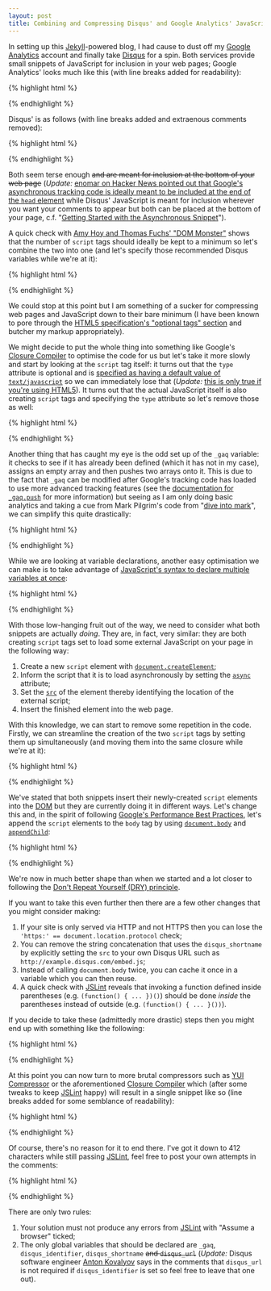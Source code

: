 ```yaml
---
layout: post
title: Combining and Compressing Disqus' and Google Analytics' JavaScript
---
```

In setting up this [Jekyll][]-powered blog, I had cause to dust off my [Google
Analytics][] account and finally take [Disqus][] for a spin. Both services
provide small snippets of JavaScript for inclusion in your web pages; Google
Analytics' looks much like this (with line breaks added for readability):

{% highlight html %}
<script type="text/javascript">
  var _gaq = _gaq || [];
  _gaq.push(['_setAccount', 'UA-XXXXX-X']);
  _gaq.push(['_trackPageview']);

  (function() {
    var ga = document.createElement('script');
    ga.type = 'text/javascript';
    ga.async = true;
    ga.src = ('https:' == document.location.protocol ? 'https://ssl' : 'http://www') +
      '.google-analytics.com/ga.js';
    var s = document.getElementsByTagName('script')[0];
    s.parentNode.insertBefore(ga, s);
  })();
</script>
{% endhighlight %}

Disqus' is as follows (with line breaks added and extraenous comments
removed):

{% highlight html %}
<script type="text/javascript">
  var disqus_shortname = 'example';
  // var disqus_identifier = 'unique_dynamic_id_1234';
  // var disqus_url = 'http://example.com/permalink-to-page.html';

  (function() {
    var dsq = document.createElement('script');
    dsq.type = 'text/javascript';
    dsq.async = true;
    dsq.src = 'http://' + disqus_shortname + '.disqus.com/embed.js';
    (document.getElementsByTagName('head')[0] ||
      document.getElementsByTagName('body')[0]).appendChild(dsq);
  })();
</script>
{% endhighlight %}

Both seem terse enough <del>and are meant for inclusion at the bottom
of your web page</del> (*Update:* [enomar on Hacker News pointed out that
Google's asynchronous tracking code is ideally meant to be included at the end
of the `head` element][enomar] while Disqus' JavaScript is meant for inclusion
wherever you want your comments to appear but both can be placed at the bottom
of your page, c.f. "[Getting Started with the Asynchronous Snippet][]").

A quick check with [Amy Hoy and Thomas Fuchs' "DOM Monster"][DOM Monster] shows that
the number of `script` tags should ideally be kept to a minimum so let's combine
the two into one (and let's specify those recommended Disqus variables while we're
at it):

{% highlight html %}
<script type="text/javascript">
  var _gaq = _gaq || [];
  _gaq.push(['_setAccount', 'UA-XXXXX-X']);
  _gaq.push(['_trackPageview']);

  (function() {
    var ga = document.createElement('script');
    ga.type = 'text/javascript';
    ga.async = true;
    ga.src = ('https:' == document.location.protocol ? 'https://ssl' : 'http://www') +
      '.google-analytics.com/ga.js';
    var s = document.getElementsByTagName('script')[0];
    s.parentNode.insertBefore(ga, s);
  })();

  var disqus_shortname = 'example';
  var disqus_identifier = 'unique_dynamic_id_1234';
  var disqus_url = 'http://example.com/permalink-to-page.html';

  (function() {
    var dsq = document.createElement('script');
    dsq.type = 'text/javascript';
    dsq.async = true;
    dsq.src = 'http://' + disqus_shortname + '.disqus.com/embed.js';
    (document.getElementsByTagName('head')[0] ||
      document.getElementsByTagName('body')[0]).appendChild(dsq);
  })();
</script>
{% endhighlight %}

We could stop at this point but I am something of a sucker for compressing web pages
and JavaScript down to their bare minimum (I have been known to pore through the
[HTML5 specification's "optional tags" section][HTML5 Optional tags] and butcher
my markup appropriately).

We might decide to put the whole thing into something like
Google's [Closure Compiler][] to optimise the code for us but let's take it more
slowly and start by looking at the `script` tag itself: it turns out that the `type`
attribute is optional and is [specified as having a default value of
`text/javascript`][script type specification] so we can immediately lose that
(*Update:* [this is only true if you're using HTML5][enomar HTML5]). It
turns out that the actual JavaScript itself is also creating `script` tags
and specifying the `type` attribute so let's remove those as well:

{% highlight html %}
<script>
  var _gaq = _gaq || [];
  _gaq.push(['_setAccount', 'UA-XXXXX-X']);
  _gaq.push(['_trackPageview']);

  (function() {
    var ga = document.createElement('script');
    ga.async = true;
    ga.src = ('https:' == document.location.protocol ? 'https://ssl' : 'http://www') +
      '.google-analytics.com/ga.js';
    var s = document.getElementsByTagName('script')[0];
    s.parentNode.insertBefore(ga, s);
  })();

  var disqus_shortname = 'example';
  var disqus_identifier = 'unique_dynamic_id_1234';
  var disqus_url = 'http://example.com/permalink-to-page.html';

  (function() {
    var dsq = document.createElement('script');
    dsq.async = true;
    dsq.src = 'http://' + disqus_shortname + '.disqus.com/embed.js';
    (document.getElementsByTagName('head')[0] ||
      document.getElementsByTagName('body')[0]).appendChild(dsq);
  })();
</script>
{% endhighlight %}

Another thing that has caught my eye is the odd set up of the `_gaq` variable:
it checks to see if it has already been defined (which it has not in my case),
assigns an empty array and then pushes two arrays onto it. This is due to the fact
that `_gaq` can be modified after Google's tracking code has loaded to use more
advanced tracking features (see the [documentation for `_gaq.push`][_gaq.push] for
more information) but seeing as I am only doing basic analytics and taking a cue from
Mark Pilgrim's code from "[dive into mark][]", we can simplify
this quite drastically:

{% highlight html %}
<script>
  var _gaq = [['_setAccount', 'UA-XXXXX-X'], ['_trackPageview']];
  // ... omitted for brevity ...
</script>
{% endhighlight %}

While we are looking at variable declarations, another easy optimisation we
can make is to take advantage of [JavaScript's syntax to declare multiple variables
at once][var]:

{% highlight html %}
<script>
  var _gaq = [['_setAccount', 'UA-XXXXX-X'], ['_trackPageview']],
      disqus_shortname = 'example',
      disqus_identifier = 'unique_dynamic_id_1234',
      disqus_url = 'http://example.com/permalink-to-page.html';
  // ... omitted for brevity ...
</script>
{% endhighlight %}

With those low-hanging fruit out of the way, we need to consider what both snippets
are actually *doing*. They are, in fact, very similar: they are both creating
`script` tags set to load some external JavaScript on your page in the following way:

1. Create a new `script` element with [`document.createElement`][createElement];
2. Inform the script that it is to load asynchronously by setting the
   [`async`][async] attribute;
3. Set the [`src`][src] of the element thereby identifying the location of the external
   script;
4. Insert the finished element into the web page.

With this knowledge, we can start to remove some repetition in the code. Firstly,
we can streamline the creation of the two `script` tags by setting them up
simultaneously (and moving them into the same closure while we're at it):

{% highlight html %}
<script>
  var _gaq = [['_setAccount', 'UA-XXXXX-X'], ['_trackPageview']],
      disqus_shortname = 'example',
      disqus_identifier = 'unique_dynamic_id_1234',
      disqus_url = 'http://example.com/permalink-to-page.html';

  (function() {
    var ga = document.createElement('script'),
        dsq = document.createElement('script');
    ga.async = dsq.async = true;
    ga.src = ('https:' == document.location.protocol ? 'https://ssl' : 'http://www') +
      '.google-analytics.com/ga.js';
    dsq.src = 'http://' + disqus_shortname + '.disqus.com/embed.js';
    var s = document.getElementsByTagName('script')[0];
    s.parentNode.insertBefore(ga, s);
    (document.getElementsByTagName('head')[0] ||
      document.getElementsByTagName('body')[0]).appendChild(dsq);
  })();
</script>
{% endhighlight %}

We've stated that both snippets insert their newly-created `script` elements into
the [DOM][] but they are currently doing it in different ways. Let's change this
and, in the spirit of following [Google's Performance Best Practices][], let's
append the `script` elements to the `body` tag by using [`document.body`][body]
and [`appendChild`][appendChild]:

{% highlight html %}
<script>
  var _gaq = [['_setAccount', 'UA-XXXXX-X'], ['_trackPageview']],
      disqus_shortname = 'example',
      disqus_identifier = 'unique_dynamic_id_1234',
      disqus_url = 'http://example.com/permalink-to-page.html';

  (function() {
    var ga = document.createElement('script'),
        dsq = document.createElement('script');
    ga.async = dsq.async = true;
    ga.src = ('https:' == document.location.protocol ? 'https://ssl' : 'http://www') +
      '.google-analytics.com/ga.js';
    dsq.src = 'http://' + disqus_shortname + '.disqus.com/embed.js';
    document.body.appendChild(ga);
    document.body.appendChild(dsq);
  })();
</script>
{% endhighlight %}

We're now in much better shape than when we started and a lot closer to following
the [Don't Repeat Yourself (DRY) principle][DRY].

If you want to take this even further then there are a few other changes that you
might consider making:

1. If your site is only served via HTTP and not HTTPS then you can lose the
   `'https:' == document.location.protocol` check;
2. You can remove the string concatenation that uses the `disqus_shortname` by
   explicitly setting the `src` to your own Disqus URL such as
   `http://example.disqus.com/embed.js`;
3. Instead of calling `document.body` twice, you can cache it once in a variable
   which you can then reuse.
4. A quick check with [JSLint][] reveals that invoking a function defined inside
   parentheses (e.g. `(function() { ... })()`) should be done *inside* the
   parentheses instead of outside (e.g. `(function() { ... }())`).

If you decide to take these (admittedly more drastic) steps then you might end up
with something like the following:

{% highlight html %}
<script>
  var _gaq = [['_setAccount', 'UA-XXXXX-X'], ['_trackPageview']],
      disqus_shortname = 'example',
      disqus_identifier = 'unique_dynamic_id_1234',
      disqus_url = 'http://example.com/permalink-to-page.html';

  (function() {
    var ga = document.createElement('script'),
        dsq = document.createElement('script'),
        body = document.body;
    ga.async = dsq.async = true;
    ga.src = 'http://www.google-analytics.com/ga.js';
    dsq.src = 'http://example.disqus.com/embed.js';
    body.appendChild(ga);
    body.appendChild(dsq);
  }());
</script>
{% endhighlight %}

At this point you can now turn to more brutal compressors such as [YUI
Compressor][] or the aforementioned [Closure Compiler][] which (after some
tweaks to keep [JSLint][] happy) will result in a single snippet like
so (line breaks added for some semblance of readability):

{% highlight html %}
<script>
var _gaq=[["_setAccount","UA-XXXXX-X"],["_trackPageview"]],
disqus_shortname="example",disqus_identifier="unique_dynamic_id_1234",
disqus_url="http://example.com/permalink-to-page.html";(function(){
var a=document.createElement("script"),b=document.createElement("script"),
c=document.body;a.async=b.async=true;a.src="http://www.google-analytics.com/ga.js";
b.src="http://example.disqus.com/embed.js";c.appendChild(a);c.appendChild(b);}());
</script>
{% endhighlight %}

Of course, there's no reason for it to end there. I've got it down to 412
characters while still passing [JSLint][], feel free to post your own attempts in
the comments:

{% highlight html %}
<script>
var _gaq=[["_setAccount","UA-XXXXX-X"],["_trackPageview"]],
disqus_shortname="example",disqus_identifier="unique_dynamic_id_1234",
disqus_url="http://example.com/permalink-to-page.html";(function(){
var a=document,b=a.createElement("script"),c=a.body,d;
b.async=true;d=b.cloneNode(false);b.src="http://www.google-analytics.com/ga.js";
d.src="http://example.disqus.com/embed.js";c.appendChild(b);c.appendChild(d);}());
</script>
{% endhighlight %}

There are only two rules:

1. Your solution must not produce any errors from [JSLint][] with "Assume a browser"
   ticked;
2. The only global variables that should be declared are `_gaq`,
   `disqus_identifier`, `disqus_shortname` <del>and `disqus_url`</del>
   (*Update:* Disqus software engineer [Anton Kovalyov][] says in the comments
   that `disqus_url` is not required if `disqus_identifier` is set so feel free
   to leave that one out).

  [Anton Kovalyov]: http://anton.kovalyov.net/
  [_gaq.push]: http://code.google.com/apis/analytics/docs/gaJS/gaJSApi_gaq.html#_gaq.push
  [enomar HTML5]: http://news.ycombinator.com/item?id=2157118
  [Getting Started with the Asynchronous Snippet]: http://code.google.com/apis/analytics/docs/tracking/asyncTracking.html#Installation
  [enomar]: http://news.ycombinator.com/item?id=2157082
  [Closure Compiler]: http://closure-compiler.appspot.com/
  [DOM Monster]: http://mir.aculo.us/dom-monster/
  [DOM]: https://developer.mozilla.org/en/DOM
  [DRY]: http://en.wikipedia.org/wiki/Don't_repeat_yourself
  [Disqus]: http://disqus.com
  [Google Analytics]: http://www.google.com/analytics/
  [Google's Performance Best Practices]: http://code.google.com/speed/page-speed/docs/payload.html#DeferLoadingJS
  [HTML5 Optional tags]: http://dev.w3.org/html5/spec/syntax.html#optional-tags
  [JSLint]: http://www.jslint.com
  [Jekyll]: http://jekyllrb.com
  [YUI Compressor]: http://developer.yahoo.com/yui/compressor/
  [appendChild]: https://developer.mozilla.org/En/DOM/Node.appendChild
  [async]: http://dev.w3.org/html5/spec/scripting-1.html#attr-script-async
  [body]: https://developer.mozilla.org/en/DOM/document.body
  [createElement]: https://developer.mozilla.org/en/DOM/document.createElement
  [dive into mark]: http://diveintomark.org
  [script type specification]: http://dev.w3.org/html5/spec/scripting-1.html#attr-script-type
  [src]: http://dev.w3.org/html5/spec/scripting-1.html#attr-script-src
  [var]: https://developer.mozilla.org/en/JavaScript/Reference/Statements/var
